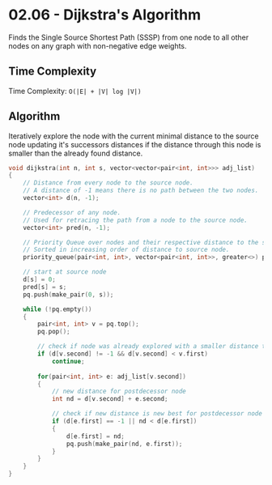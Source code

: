 # 02.06 - Dijkstra's Algorithm
Finds the Single Source Shortest Path (SSSP) from one node to all other nodes on any graph with non-negative edge weights.

## Time Complexity
Time Complexity: `O(|E| + |V| log |V|)`

## Algorithm
Iteratively explore the node with the current minimal distance to the source node updating it's successors distances
if the distance through this node is smaller than the already found distance. 

```c++
void dijkstra(int n, int s, vector<vector<pair<int, int>>> adj_list)
{
    // Distance from every node to the source node.
    // A distance of -1 means there is no path between the two nodes.
    vector<int> d(n, -1);

    // Predecessor of any node.
    // Used for retracing the path from a node to the source node.
    vector<int> pred(n, -1);

    // Priority Queue over nodes and their respective distance to the source node.
    // Sorted in increasing order of distance to source node.
    priority_queue(pair<int, int>, vector<pair<int, int>>, greater<>) pq;

    // start at source node
    d[s] = 0;
    pred[s] = s;
    pq.push(make_pair(0, s));

    while (!pq.empty())
    {
        pair<int, int> v = pq.top();
        pq.pop();

        // check if node was already explored with a smaller distance to source node
        if (d[v.second] != -1 && d[v.second] < v.first) 
            continue;
        
        for(pair<int, int> e: adj_list[v.second])
        {
            // new distance for postdecessor node
            int nd = d[v.second] + e.second;

            // check if new distance is new best for postdecessor node
            if (d[e.first] == -1 || nd < d[e.first])
            {
                d[e.first] = nd;
                pq.push(make_pair(nd, e.first));
            }
        }
    }
}
```